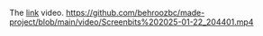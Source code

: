 The [link](https://raw.githubusercontent.com/behroozbc/made-project/refs/heads/main/video/Screenbits%202025-01-22_204401.mp4
) video.
https://github.com/behroozbc/made-project/blob/main/video/Screenbits%202025-01-22_204401.mp4
